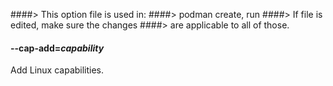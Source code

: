 ####> This option file is used in:
####>   podman create, run
####> If file is edited, make sure the changes
####> are applicable to all of those.
#### **--cap-add**=*capability*

Add Linux capabilities.
